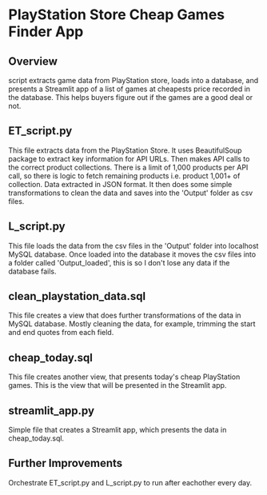 # PlayStation Store Cheap Games Finder App

## Overview

script extracts game data from PlayStation store, loads into a database, and presents a Streamlit app of a list of games at cheapests price recorded in the database. This helps buyers figure out if the games are a good deal or not.

## ET_script.py

This file extracts data from the PlayStation Store. It uses BeautifulSoup package to extract key information for API URLs. Then makes API calls to the correct product collections. There is a limit of 1,000 products per API call, so there is logic to fetch remaining products i.e. product 1,001+ of collection. Data extracted in JSON format. It then does some simple transformations to clean the data and saves into the 'Output' folder as csv files.

## L_script.py

This file loads the data from the csv files in the 'Output' folder into localhost MySQL database. Once loaded into the database it moves the csv files into a folder called 'Output_loaded', this is so I don't lose any data if the database fails.

## clean_playstation_data.sql

This file creates a view that does further transformations of the data in MySQL database. Mostly cleaning the data, for example, trimming the start and end quotes from each field.

## cheap_today.sql

This file creates another view, that presents today's cheap PlayStation games. This is the view that will be presented in the Streamlit app.

## streamlit_app.py

Simple file that creates a Streamlit app, which presents the data in cheap_today.sql.

## Further Improvements

Orchestrate ET_script.py and L_script.py to run after eachother every day. 



